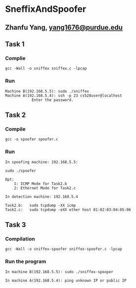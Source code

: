 # SneffixAndSpoofer
## Zhanfu Yang, yang1676@purdue.edu

## Task 1
### Complie
	gcc -Wall -o sniffex sniffex.c -lpcap

### Run 
	Machine B(192.168.5.5): sudo ./sniffex
	Machine A(192.168.5.4): ssh -p 23 cs528user@localhost 
				Enter the password.
	

## Task 2
### Compile

	gcc -o spoofer spoofer.c

### Run
	In spoofing machine: 192.168.5.5:

	sudo ./spoofer

	Opt:
		1: ICMP Mode for Task2.b
		2: Ethernet Mode for Task2.c
	
	In detection machine: 192.168.5.4

	Task2.b:   sudo tcpdump -XX icmp
	Task2.c:   sudo tcpdump -eXX ether host 01:02:03:04:05:06

## Task 3
### Compilation
	gcc -Wall -o sniffex-spoofer sniffex-spoofer.c -lpcap

### Run the program	
	In machine B(192.168.5.5): sudo ./sniffex-spooper

	In machine A(192.168.5.4): ping unknown IP or public IP
